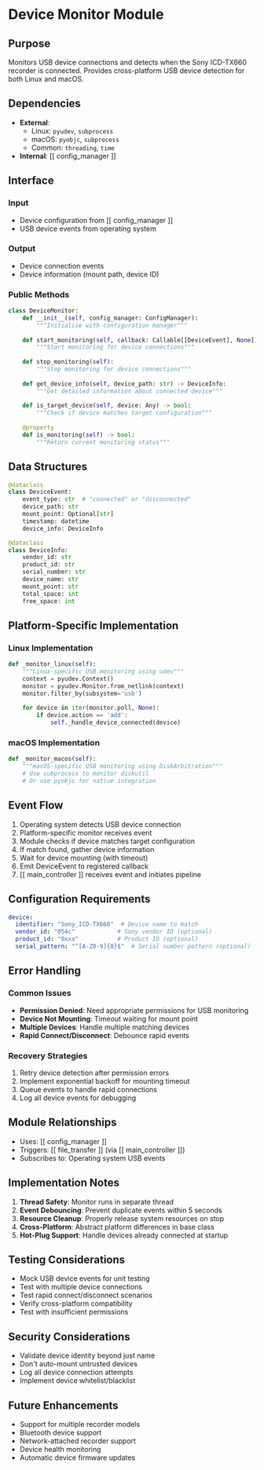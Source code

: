# Device Monitor Module

## Purpose
Monitors USB device connections and detects when the Sony ICD-TX660 recorder is connected. Provides cross-platform USB device detection for both Linux and macOS.

## Dependencies
- **External**: 
  - Linux: `pyudev`, `subprocess`
  - macOS: `pyobjc`, `subprocess`
  - Common: `threading`, `time`
- **Internal**: [[ config_manager ]]

## Interface

### Input
- Device configuration from [[ config_manager ]]
- USB device events from operating system

### Output
- Device connection events
- Device information (mount path, device ID)

### Public Methods

```python
class DeviceMonitor:
    def __init__(self, config_manager: ConfigManager):
        """Initialize with configuration manager"""
        
    def start_monitoring(self, callback: Callable[[DeviceEvent], None]):
        """Start monitoring for device connections"""
        
    def stop_monitoring(self):
        """Stop monitoring for device connections"""
        
    def get_device_info(self, device_path: str) -> DeviceInfo:
        """Get detailed information about connected device"""
        
    def is_target_device(self, device: Any) -> bool:
        """Check if device matches target configuration"""
        
    @property
    def is_monitoring(self) -> bool:
        """Return current monitoring status"""
```

## Data Structures

```python
@dataclass
class DeviceEvent:
    event_type: str  # "connected" or "disconnected"
    device_path: str
    mount_point: Optional[str]
    timestamp: datetime
    device_info: DeviceInfo

@dataclass
class DeviceInfo:
    vendor_id: str
    product_id: str
    serial_number: str
    device_name: str
    mount_point: str
    total_space: int
    free_space: int
```

## Platform-Specific Implementation

### Linux Implementation
```python
def _monitor_linux(self):
    """Linux-specific USB monitoring using udev"""
    context = pyudev.Context()
    monitor = pyudev.Monitor.from_netlink(context)
    monitor.filter_by(subsystem='usb')
    
    for device in iter(monitor.poll, None):
        if device.action == 'add':
            self._handle_device_connected(device)
```

### macOS Implementation
```python
def _monitor_macos(self):
    """macOS-specific USB monitoring using DiskArbitration"""
    # Use subprocess to monitor diskutil
    # Or use pyobjc for native integration
```

## Event Flow

1. Operating system detects USB device connection
2. Platform-specific monitor receives event
3. Module checks if device matches target configuration
4. If match found, gather device information
5. Wait for device mounting (with timeout)
6. Emit DeviceEvent to registered callback
7. [[ main_controller ]] receives event and initiates pipeline

## Configuration Requirements

```yaml
device:
  identifier: "Sony_ICD-TX660"  # Device name to match
  vendor_id: "054c"            # Sony vendor ID (optional)
  product_id: "0xxx"           # Product ID (optional)
  serial_pattern: "^[A-Z0-9]{8}$"  # Serial number pattern (optional)
```

## Error Handling

### Common Issues
- **Permission Denied**: Need appropriate permissions for USB monitoring
- **Device Not Mounting**: Timeout waiting for mount point
- **Multiple Devices**: Handle multiple matching devices
- **Rapid Connect/Disconnect**: Debounce rapid events

### Recovery Strategies
1. Retry device detection after permission errors
2. Implement exponential backoff for mounting timeout
3. Queue events to handle rapid connections
4. Log all device events for debugging

## Module Relationships
- Uses: [[ config_manager ]]
- Triggers: [[ file_transfer ]] (via [[ main_controller ]])
- Subscribes to: Operating system USB events

## Implementation Notes

1. **Thread Safety**: Monitor runs in separate thread
2. **Event Debouncing**: Prevent duplicate events within 5 seconds
3. **Resource Cleanup**: Properly release system resources on stop
4. **Cross-Platform**: Abstract platform differences in base class
5. **Hot-Plug Support**: Handle devices already connected at startup

## Testing Considerations

- Mock USB device events for unit testing
- Test with multiple device connections
- Test rapid connect/disconnect scenarios
- Verify cross-platform compatibility
- Test with insufficient permissions

## Security Considerations

- Validate device identity beyond just name
- Don't auto-mount untrusted devices
- Log all device connection attempts
- Implement device whitelist/blacklist

## Future Enhancements

- Support for multiple recorder models
- Bluetooth device support
- Network-attached recorder support
- Device health monitoring
- Automatic device firmware updates